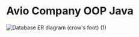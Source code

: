 # Avio Company OOP Java
![Database ER diagram (crow's foot) (1)](https://user-images.githubusercontent.com/59703243/233945974-55938eea-5907-4ac0-b5a5-392fc66de524.png)
